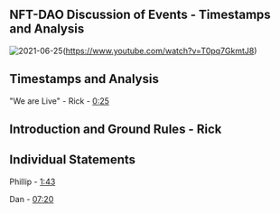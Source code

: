 

## NFT-DAO Discussion of Events - Timestamps and Analysis

![2021-06-25](https://user-images.githubusercontent.com/25156451/123429978-844c6100-d5bf-11eb-9063-8698b95afd8c.png)(https://www.youtube.com/watch?v=T0pq7GkmtJ8)

 ## Timestamps and Analysis

"We are Live" - Rick - [0:25](https://youtu.be/T0pq7GkmtJ8?t=25)

## Introduction and Ground Rules - Rick

## Individual Statements

Phillip - [1:43](https://youtu.be/T0pq7GkmtJ8?t=103)

Dan - [07:20](https://youtu.be/T0pq7GkmtJ8?t=440)
